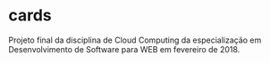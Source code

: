 # cards
Projeto final da disciplina de Cloud Computing da especialização em Desenvolvimento de Software para WEB em fevereiro de 2018.
